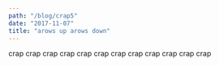 ```yaml
---
path: "/blog/crap5"
date: "2017-11-07"
title: "arows up arows down"
---
```

crap crap crap crap crap crap crap crap crap crap crap crap 